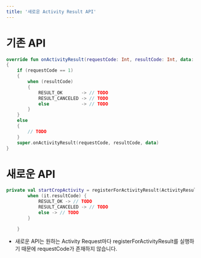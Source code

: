 ```yaml
---
title: '새로운 Activity Result API'
---
```


# 기존 API

```kt
override fun onActivityResult(requestCode: Int, resultCode: Int, data: Intent?)
{
    if (requestCode == 1)
    {
        when (resultCode)
        {
            RESULT_OK       -> // TODO
            RESULT_CANCELED -> // TODO
            else            -> // TODO
        }
    }
    else
    {
        // TODO
    }
    super.onActivityResult(requestCode, resultCode, data)
}
```

# 새로운 API

```kt
private val startCropActivity = registerForActivityResult(ActivityResultContracts.StartActivityForResult()) {
        when (it.resultCode) {
            RESULT_OK -> // TODO
            RESULT_CANCELED -> // TODO
            else -> // TODO
        }

    }
```

- 새로운 API는 원하는 Activity Request마다 registerForActivityResult를 실행하기 때문에 requestCode가 존재하지 않습니다.
